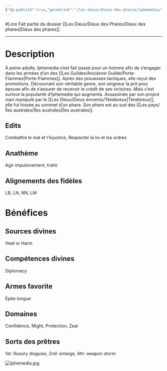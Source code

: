 ```yaml
---
{"dg-publish":true,"permalink":"/les-dieux/dieux-des-phares/iphemedia/"}
---
```


#Lore
Fait partie du dossier [[Les Dieux/Dieux des Phares/Dieux des phares\|Dieux des phares]]

-------

# Description
À peine adulte, Iphemedia s’est fait passé pour un homme afin de s’engager dans les armées d’un des [[Les Guildes/Ancienne Guilde/Porte-Flammes\|Porte-Flammes]]. Après des prouesses tactiques, elle reçut des promotions. Découvrant son véritable genre, son seigneur la prit pour épouse afin de s’assurer de recevoir le crédit de ses victoires. Mais c’est surtout la popularité d’Iphemedia qui augmenta. Assassinée par son propre mari manipulé par le [[Les Dieux/Dieux ennemis/Ténébreux\|Ténébreux]], elle fut hissée au sommet d’un phare.
Son phare est au sud des [[Les pays/Îles australes/Îles australes\|Îles australes]].
## Edits
Combattre le mal et l’injustice, Respecter la loi et les ordres
## Anathème
Agir impulsivement, trahir
## Alignements des fidèles
LB, LN, NN, LM
# Bénéfices
## Sources divines
Heal or Harm
## Compétences divines
Diplomacy
## Armes favorite
Épée longue
## Domaines
Confidence, Might, Protection, Zeal
## Sorts des prêtres
1st: illusory disguise, 2nd: enlarge, 4th: weapon storm

![Iphemedia.jpg](/img/user/_Images/Iphemedia.jpg)